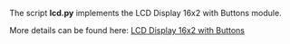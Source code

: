 The script **lcd.py** implements the LCD Display 16x2 with Buttons module.

More details can be found here: [LCD Display 16x2 with Buttons]([asdas](https://asset.conrad.com/media10/add/160267/c1/-/en/001070528ML00/bedienungsanleitung-1070528-joy-it-rb-lcd-16x2-display-modul-56-cm-222-zoll-16-x-2-pixel-passend-fuer-raspberry-pi.pdf))